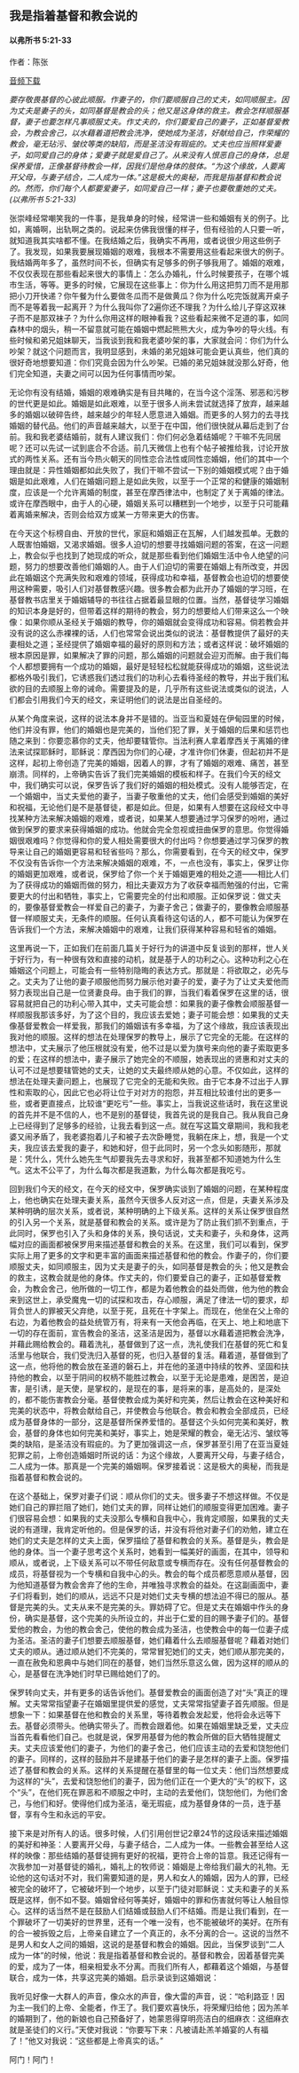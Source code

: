 ﻿## 我是指着基督和教会说的

#### 以弗所书 5:21-33

作者：陈张

[音频下载](https://link.jscdn.cn/1drv/aHR0cHM6Ly8xZHJ2Lm1zL3UvcyFBaW5LWUhaYVJhLW5tRjJTQ1IwbE1qeUtOR3F0P2U9aUlIa1RJ.mp3)  

*要存敬畏基督的心彼此顺服。作妻子的，你们要顺服自己的丈夫，如同顺服主。因为丈夫是妻子的头，如同基督是教会的头；他又是这身体的救主。教会怎样顺服基督，妻子也要怎样凡事顺服丈夫。作丈夫的，你们要爱自己的妻子，正如基督爱教会，为教会舍己，以水藉着道把教会洗净，使她成为圣洁，好献给自己，作荣耀的教会，毫无玷污、皱纹等类的缺陷，而是圣洁没有瑕疵的。丈夫也应当照样爱妻子，如同爱自己的身体；爱妻子就是爱自己了。从来没有人恨恶自己的身体，总是保养爱惜，正像基督待教会一样，因我们是他身体的肢体。“为这个缘故，人要离开父母，与妻子结合，二人成为一体。”这是极大的奥秘，而我是指基督和教会说的。然而，你们每个人都要爱妻子，如同爱自己一样；妻子也要敬重她的丈夫。(以弗所书 5:21-33)*

张崇峰经常嘲笑我的一件事，是我单身的时候，经常讲一些和婚姻有关的例子。比如，离婚啊，出轨啊之类的。说起来仿佛我很懂的样子，但有经验的人只要一听，就知道我其实啥都不懂。在我结婚之后，我确实不再用，或者说很少用这些例子了。我发现，如果我要展现婚姻的艰难，我根本不需要用这些看起来很大的例子。我结婚两年多了，虽然时间不长，但确实有足够多的例子够我用了。婚姻的艰难，不仅仅表现在那些看起来很大的事情上：怎么办婚礼，什么时候要孩子，在哪个城市生活，等等。更多的时候，它展现在这些事上：你为什么用这把剪刀而不是用那把小刀开快递？你午餐为什么要做冬瓜而不是做黄瓜？你为什么吃完饭就离开桌子而不是等着我一起离开？为什么我叫你了2遍你还不理我？为什么给儿子穿这双袜子而不是那双袜子？为什么你用这样的眼神看我？这些看起来微不足道的事，如同森林中的烟头，稍一不留意就可能在婚姻中燃起熊熊大火，成为争吵的导火线。有些时候和弟兄姐妹聊天，当我谈到我和我老婆吵架的事，大家就会问：你们为什么吵架？就这个问题而言，我明显感到，未婚的弟兄姐妹可能会更认真些，他们真的很好奇地想要知道：你们究竟会因为什么吵架。已婚的弟兄姐妹就没那么好奇，他们完全知道，夫妻之间可以因为任何事情而吵架。

无论你有没有结婚，婚姻的艰难确实是有目共睹的，在当今这个淫荡、邪恶和污秽的世代更是如此。婚姻是如此艰难，以至于很多人尚未尝试就选择了放弃，越来越多的婚姻以破碎告终，越来越少的年轻人愿意进入婚姻。而更多的人努力的去寻找婚姻的替代品。他们的声音越来越大，以至于在中国，他们很快就从幕后走到了台前。我和我老婆结婚前，就有人建议我们：你们何必急着结婚呢？干嘛不先同居呢？还可以先试一试到底合不合适。前几天微信上也有个帖子被推给我，讨论开放式的两性关系。还有当今热火朝天的同性恋合法性或同性恋婚姻，他们的其中一个理由就是：异性婚姻都如此失败了，我们干嘛不尝试一下别的婚姻模式呢？由于婚姻是如此艰难，人们在婚姻问题上是如此失败，以至于一个正常的和健康的婚姻制度，应该是一个允许离婚的制度，甚至在摩西律法中，也制定了关于离婚的律法。或许在摩西眼中，由于人的心硬，婚姻关系可以糟糕到一个地步，以至于只可能藉着离婚来解决，否则会给双方或某一方带来更大的伤害。

在今天这个标榜自由、开放的世代，家庭和婚姻正在瓦解，人们越发孤单。无数的人既害怕婚姻，又渴求婚姻。很多人迫切的想要寻找婚姻问题的答案，在这一问题上，教会似乎也找到了她现成的听众，就是那些看到他们婚姻生活中令人绝望的问题，努力的想要改善他们婚姻的人。由于人们迫切的需要在婚姻上有所改变，并因此在婚姻这个充满失败和艰难的领域，获得成功和幸福，基督教会也迫切的想要使用这种需要，吸引人们对基督教感兴趣。很多教会都为此开办了婚姻的学习班，在基督教书店里关于婚姻辅导的书往往占据着最显眼的位置。当然，基督徒学习婚姻的知识本身是好的，但带着这样的期待的教会，努力的想要给人们带来这么一个映像：如果你顺从圣经关于婚姻的教导，你的婚姻就会变得成功和容易。倘若教会并没有说的这么赤裸裸的话，人们也常常会说出类似的说法：基督教提供了最好的夫妻相处之道；圣经提供了婚姻幸福的最好的原则和方法；或者这样说：破坏婚姻的根本原因是罪，如果解决了罪的问题，那么婚姻的问题就会迎刃而解。由于我们每个人都想要拥有一个成功的婚姻，最好是轻轻松松就能获得成功的婚姻，这些说法都格外吸引我们，它诱惑我们透过我们的功利心去看待圣经的教导，并出于我们私欲的目的去顺服上帝的诫命。需要提及的是，几乎所有这些说法或类似的说法，人们都会引用我们今天的经文，来证明他们的说法是出自圣经的。

从某个角度来说，这样的说法本身并不是错的。当亚当和夏娃在伊甸园里的时候，他们并没有罪，他们的婚姻也是完美的，当他们犯了罪，关于婚姻的后果和惩罚也随之来到：你要恋慕你的丈夫，他却要辖管你。当法利赛人拿着摩西关于离婚的律法来试探耶稣时，耶稣说：摩西因为你们的心硬，才准许你们休妻，但起初并不是这样，起初上帝创造了完美的婚姻，因着人的罪，才有了婚姻的艰难、痛苦，甚至崩溃。同样的，上帝确实告诉了我们完美婚姻的模板和样子。在我们今天的经文中，我们确实可以说，保罗告诉了我们好的婚姻的相处模式。没有人能够否定，在一个婚姻中，当丈夫爱他的妻子，当妻子敬重他的丈夫，他们会感受到婚姻的美好和祝福，无论他们是不是基督徒，都是如此。但是，如果有人想要在这段经文中寻找某种方法来解决婚姻的艰难，或者说，如果某人想要通过学习保罗的吩咐，通过做到保罗的要求来获得婚姻的成功。他就会完全忽视或扭曲保罗的意思。你觉得婚姻很艰难吗？你觉得和你的爱人相处需要很大的付出吗？你想要通过学习保罗的教导来让自己的婚姻更容易和轻省些吗？那么，你需要看到，在今天的经文中，保罗不仅没有告诉你一个方法来解决婚姻的艰难，不，一点也没有，事实上，保罗让你的婚姻更加艰难，或者说，保罗给了你一个关于婚姻更难的相处之道——相比人们为了获得成功的婚姻而做的努力，相比夫妻双方为了收获幸福而勉强的付出，它需要更大的付出和牺牲，事实上，它需要完全的付出和顺服。正如保罗说：做丈夫的，要像基督爱教会一样爱自己的妻子，为妻子舍己；做妻子的，要像教会顺服基督一样顺服丈夫，无条件的顺服。任何认真看待这句话的人，都不可能认为保罗在告诉我们一个方法，来解决婚姻中的艰难，让我们获得某种容易和轻省的婚姻。

这里再说一下，正如我们在前面几篇关于好行为的讲道中反复谈到的那样，世人关于好行为，有一种很有效和直接的动机，就是基于人的功利之心。这种功利之心在婚姻这个问题上，可能会有一些特别隐晦的表达方式。那就是：将欲取之，必先与之。丈夫为了让他的妻子顺服他而努力展示他对妻子的爱，妻子为了让丈夫爱他而努力表现出自己是一位贤妻良母。由于我们的罪，当我们看着保罗在这里的话，很容易就把自己的功利心带入其中，丈夫可能会想：如果我的妻子像教会顺服基督一样顺服我那该多好，为了这个目的，我应该去爱她；妻子可能会想：如果我的丈夫像基督爱教会一样爱我，那我们的婚姻该有多幸福，为了这个缘故，我应该表现出我对他的顺服。这样的想法在处理保罗的教导上，展示了它完全的无能。在这样的想法中，丈夫展示了他压根就没有爱，他不过是以爱为旗号来向他的妻子索取更多的爱；在这样的想法中，妻子展示了她完全的不顺服，她表现出的贤惠和对丈夫的认可不过是想要辖管她的丈夫，让她的丈夫最终顺从她的心意。不仅如此，这样的想法在处理夫妻问题上，也展现了它完全的无能和失败。由于它本身不过出于人罪性和索取的心，因此它也必将让位于对对方的抱怨，并互相比较谁付出的更多一些，或者更直接点，比较谁“更吃亏”一些。事实上，当我说这些话时，我在这里说的首先并不是不信的人，也不是别的基督徒，我首先说的是我自己。我从我自己身上已经得到了足够多的经验，让我去看到这一点。就在写这篇文章期间，我和我老婆又闹矛盾了，我老婆抱着儿子和被子去次卧睡觉，我躺在床上，想，我是一个丈夫，我应该去爱我的妻子，和她和好，但于此同时，另一个念头如影随形，那就是：凭什么，凭什么她先生气却要我先去寻求和好，我甚至都不知道她为什么生气。这太不公平了，为什么每次都是我道歉，为什么每次都是我吃亏。

回到我们今天的经文，在今天的经文中，保罗确实谈到了婚姻的问题，在某种程度上，他也确实在处理夫妻关系，虽然今天很多人反对这一点，但是，夫妻关系涉及某种明确的层次关系，或者说，某种明确的上下级关系。这样的关系让保罗很自然的引入另一个关系，就是基督和教会的关系。或许是为了防止我们抓不到重点，于此同时，保罗也引入了头和身体的关系，换句话说，丈夫和妻子，头和身体，这两幅对应的画面都被保罗用来描述基督和教会的关系。在这里，我们可以看到，保罗实际上用了更多的文字和更丰富的画面来描述基督和他的教会。作妻子的，你们要顺服丈夫，如同顺服主，因为丈夫是妻子的头，如同基督是教会的头；他又是教会的救主，这教会就是他的身体。作丈夫的，你们要爱自己的妻子，正如基督爱教会，为教会舍己，他所做的一切工作，都是为着他教会的益处而做，他为他的教会来到这世上，承受魔鬼一切的试探和攻击，存心顺服，满足了律法一切的要求，却背负世人的罪被天父弃绝，以至于死，且死在十字架上。而现在，他坐在父上帝的右边，为着他教会的益处统管万有，将来有一天他会再临，在天上、地上和地底下一切的存在面前，宣告教会的圣洁，这圣洁是因为，基督以水藉着道把教会洗净，并藉此赐给教会的。藉着洗礼，基督做到了这一点，洗礼使我们在基督的死亡和复活里与他联合，我们受洗归入基督的死，也归入基督的复活。藉着道，基督做到了这一点，他将他的教会放在圣道的磐石上，并在他的圣道中持续的牧养、坚固和扶持他的教会，以至于阴间的权柄不能胜过教会，以至于无论是患难，是困苦，是迫害，是引诱，是天使，是掌权的，是现在的事，是将来的事，是高处的，是深处的，都不能伤害教会分毫。基督使教会成为美好和完美，然后让教会在这种美好和完美的状态中，将教会献给自己，并使教会与他联合。教会和教会全部成员，已经成为基督身体的一部分，这是基督所保养爱惜的。基督这个头如何完美和美好，教会，基督的身体也如何完美和美好，事实上，她是荣耀的教会，毫无沾污、皱纹等类的缺陷，是圣洁没有瑕疵的。为了更加强调这一点，保罗甚至引用了在亚当夏娃犯罪之前，上帝创造婚姻时所说的话：为这个缘故，人要离开父母，与妻子结合，二人成为一体。那真是一个完美的婚姻啊。保罗接着说：这是极大的奥秘，而我是指着基督和教会说的。

在这个基础上，保罗对妻子们说：顺从你们的丈夫。很多妻子不想这样做。不仅是她们自己的罪拦阻了她们，她们丈夫的罪，同样让她们的顺服变得更加困难。妻子们很容易会想：如果我的丈夫没那么专横和自我中心，我肯定顺服，如果我的丈夫说的有道理，我肯定听他的。但是保罗的话，并没有将他对妻子们的劝勉，建立在她们的丈夫是怎样的丈夫上面，保罗描绘了基督和教会的关系。基督是头，教会是他的身体。当一个妻子思考这个关系时，她看到一幅美好的画面，在其中，领导和顺从，或者说，上下级关系可以不带任何敌意或专横而存在。没有任何基督教会的成员，将基督视为一个专横和自我中心的头。教会的每个成员都愿意顺从基督，因为他知道基督为教会舍弃了他的生命，并唯独寻求教会的益处。在这副画面中，妻子们将看到，她们的顺从，远远不只是对她们丈夫专横的想法迫不得已的服从。基督是完美的头。丈夫从来不是完美的头。罪妨碍了它。但是丈夫在婚姻中作头的身份，确实是基督，这个完美的头所设立的，并出于仁爱的目的赐予妻子们的。基督爱他的教会，为他的教会舍己，使他的教会成为圣洁，也使教会中的每一位妻子成为圣洁。圣洁的妻子们想要去顺服基督，她们藉着什么去顺服基督呢？藉着对她们丈夫的顺从。通过顺从她们不完美的，常常冒犯她们的丈夫，她们顺从那完美的，一直在赦免和恩典中与她们同在的基督，她们当然乐意这么做，因为这样的顺从的心，是基督在洗净她们时早已赐给她们了的。

保罗转向丈夫，并有更多的话告诉他们。基督爱教会的画面创造了对“头”真正的理解。丈夫常常指望妻子在婚姻里提供爱的感觉，丈夫常常指望妻子首先顺服。但是想象一下：如果基督在他和教会的关系里，等待着教会发起爱，他将会永远等下去。基督必须带头。他确实带头了。而教会跟着他。如果在婚姻里缺乏爱，丈夫应当首先看看他们自己。也就是说，保罗用基督为他的教会所做的巨大牺牲提醒丈夫。丈夫应该爱他们的妻子，为他们的妻子舍己，他们应该主动的去爱和饶恕他们的妻子。同样的，这样的鼓励并不是建基于他们的妻子是怎样的妻子上面。保罗描述了基督和教会的关系。这样的关系提醒在基督里的每一位丈夫：他们当然想要成为这样的“头”，去爱和饶恕他们的妻子，因为他们正在一个更大的“头”的权下，这个“头”，在他们死在罪恶和不顺服之中时，主动的去爱他们，饶恕他们，为他们舍己，与他们和好。使得他们成为圣洁，毫无瑕疵，成为基督身体的一员，连于基督，享有今生和永远的平安。

接下来是对所有人的话。很多时候，人们引用创世记2章24节的这段话来描述婚姻的美好和神圣：人要离开父母，与妻子结合，二人成为一体。一些教会甚至给人这样的映像：那些结婚的基督徒拥有更好的祝福，更符合上帝的旨意。我还记得有一次我参加一对基督徒的婚礼，婚礼上的牧师说：婚姻是上帝给我们最大的礼物。无论他的这句话对不对，我们需要知道的是，男人和女人的婚姻，因为人的罪，已经被完全的破坏了，它被破坏到一个地步，以至于门徒对耶稣说：丈夫和妻子的关系既是这样，倒不如不娶。婚姻曾经何等美好，婚姻中的罪和伤害就何等让人触目惊心。这样的话当然不是在鼓励人们结婚或鼓励人们不结婚。而是让我们看到，在一个罪破坏了一切美好的世界里，还有一个唯一没有，也不能被破坏的美好。在所有的合一被拆毁之后，上帝亲自建立了一个真正的，永不分离的合一。这说的当然不是男人和女人之间的婚姻，这说的是基督和教会的婚姻。因此，当保罗谈到“二人成为一体”的时候，他说：我是指着基督和教会说的。基督和教会，因着基督完美的爱，成为了一体，相亲相爱永不分离。而我们所有人，都藉着这个婚姻，与基督联合，成为一体，共享这完美的婚姻。启示录谈到这婚姻说：

我听见好像一大群人的声音，像众水的声音，像大雷的声音，说：“哈利路亚！因为主—我们的上帝、全能者，作王了。我们要欢喜快乐，将荣耀归给他；因为羔羊的婚期到了，他的新娘也自己预备好了，她蒙恩得穿明亮洁白的细麻衣：这细麻衣就是圣徒们的义行。”天使对我说：“你要写下来：凡被请赴羔羊婚宴的人有福了！”他又对我说：“这些都是上帝真实的话。”

阿门！阿门！